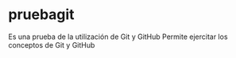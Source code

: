 # pruebagit
Es una prueba de la utilización de Git y GitHub
Permite ejercitar los conceptos de Git y GitHub
